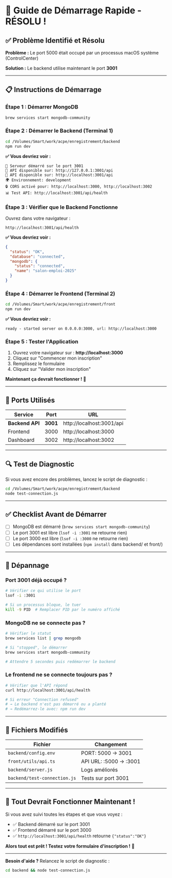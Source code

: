 # 🚀 Guide de Démarrage Rapide - RÉSOLU !

## ✅ Problème Identifié et Résolu

**Problème :** Le port 5000 était occupé par un processus macOS système (ControlCenter)

**Solution :** Le backend utilise maintenant le port **3001**

---

## 📋 Instructions de Démarrage

### **Étape 1 : Démarrer MongoDB**
```bash
brew services start mongodb-community
```

### **Étape 2 : Démarrer le Backend** (Terminal 1)
```bash
cd /Volumes/Smart/work/acpe/enregistrement/backend
npm run dev
```

**✅ Vous devriez voir :**
```
🚀 Serveur démarré sur le port 3001
📱 API disponible sur: http://127.0.0.1:3001/api
📱 API disponible sur: http://localhost:3001/api
🌍 Environnement: development
🔒 CORS activé pour: http://localhost:3000, http://localhost:3002
📊 Test API: http://localhost:3001/api/health
```

### **Étape 3 : Vérifier que le Backend Fonctionne**

Ouvrez dans votre navigateur :
```
http://localhost:3001/api/health
```

**✅ Vous devriez voir :**
```json
{
  "status": "OK",
  "database": "connected",
  "mongodb": {
    "status": "connected",
    "name": "salon-emploi-2025"
  }
}
```

### **Étape 4 : Démarrer le Frontend** (Terminal 2)
```bash
cd /Volumes/Smart/work/acpe/enregistrement/front
npm run dev
```

**✅ Vous devriez voir :**
```
ready - started server on 0.0.0.0:3000, url: http://localhost:3000
```

### **Étape 5 : Tester l'Application**

1. Ouvrez votre navigateur sur : **http://localhost:3000**
2. Cliquez sur "Commencer mon inscription"
3. Remplissez le formulaire
4. Cliquez sur "Valider mon inscription"

**Maintenant ça devrait fonctionner ! 🎉**

---

## 🎯 Ports Utilisés

| Service | Port | URL |
|---------|------|-----|
| **Backend API** | **3001** | http://localhost:3001/api |
| Frontend | 3000 | http://localhost:3000 |
| Dashboard | 3002 | http://localhost:3002 |

---

## 🔍 Test de Diagnostic

Si vous avez encore des problèmes, lancez le script de diagnostic :

```bash
cd /Volumes/Smart/work/acpe/enregistrement/backend
node test-connection.js
```

---

## ✅ Checklist Avant de Démarrer

- [ ] MongoDB est démarré (`brew services start mongodb-community`)
- [ ] Le port 3001 est libre (`lsof -i :3001` ne retourne rien)
- [ ] Le port 3000 est libre (`lsof -i :3000` ne retourne rien)
- [ ] Les dépendances sont installées (`npm install` dans backend/ et front/)

---

## 🐛 Dépannage

### Port 3001 déjà occupé ?
```bash
# Vérifier ce qui utilise le port
lsof -i :3001

# Si un processus bloque, le tuer
kill -9 PID  # Remplacer PID par le numéro affiché
```

### MongoDB ne se connecte pas ?
```bash
# Vérifier le statut
brew services list | grep mongodb

# Si "stopped", le démarrer
brew services start mongodb-community

# Attendre 5 secondes puis redémarrer le backend
```

### Le frontend ne se connecte toujours pas ?
```bash
# Vérifier que l'API répond
curl http://localhost:3001/api/health

# Si erreur "Connection refused"
# → Le backend n'est pas démarré ou a planté
# → Redémarrez-le avec: npm run dev
```

---

## 📁 Fichiers Modifiés

| Fichier | Changement |
|---------|------------|
| `backend/config.env` | PORT: 5000 → 3001 |
| `front/utils/api.ts` | API URL: :5000 → :3001 |
| `backend/server.js` | Logs améliorés |
| `backend/test-connection.js` | Tests sur port 3001 |

---

## 🎉 Tout Devrait Fonctionner Maintenant !

Si vous avez suivi toutes les étapes et que vous voyez :
- ✅ Backend démarré sur le port 3001
- ✅ Frontend démarré sur le port 3000
- ✅ `http://localhost:3001/api/health` retourne `{"status":"OK"}`

**Alors tout est prêt ! Testez votre formulaire d'inscription !** 🚀

---

**Besoin d'aide ?** Relancez le script de diagnostic :
```bash
cd backend && node test-connection.js
```

